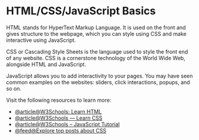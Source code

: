 # HTML/CSS/JavaScript Basics

HTML stands for HyperText Markup Language. It is used on the front and gives structure to the webpage, which you can style using CSS and make interactive using JavaScript.

CSS or Cascading Style Sheets is the language used to style the front end of any website. CSS is a cornerstone technology of the World Wide Web, alongside HTML and JavaScript.

JavaScript allows you to add interactivity to your pages. You may have seen common examples on the websites: sliders, click interactions, popups, and so on.

Visit the following resources to learn more:

- [@article@W3Schools: Learn HTML](https://www.w3schools.com/html/html_intro.asp)
- [@article@W3Schools — Learn CSS](https://www.w3schools.com/css/)
- [@article@W3Schools – JavaScript Tutorial](https://www.w3schools.com/js/)
- [@feed@Explore top posts about CSS](https://app.daily.dev/tags/css?ref=roadmapsh)

